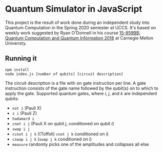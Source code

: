 # Quantum Simulator in JavaScript

This project is the result of work done during an independent study into Quantum Computation in the Spring 2020 semester at UCCS. It's based on weekly work suggested by Ryan O'Donnell in his course [15-859BB: Quantum Computation and Quantum Information 2018](http://www.cs.cmu.edu/~odonnell/quantum18/) at Carnegie Mellon Univeristy.

## Running it

```
npm install
node index.js [number of qubits] [circuit description]
```

The circuit description is a file with on gate instruction per line. A gate instruction consists of the gate name followed by the qubit(s) on to which to apply the gate. Supported quantum gates, where *i*, *j*, and *k* are independent qubits:

- `not i` (Pauli X)
- `z i` (Pauli Z)
- `hadamard i`
- `cnot i j` (Pauli X on qubit *j*, conditioned on qubit *i*)
- `swap i j`
- `ccnot i j k` ((Toffoli) `cnot j k` conditioned on *i*)
- `cswap i j k` (`swap j k` conditioned on *i*)
- `measure` randomly picks one of the amplitudes and collapses all else
